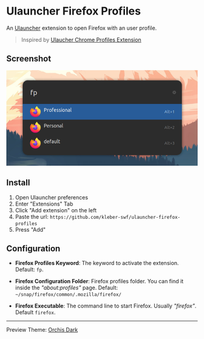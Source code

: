 # Ulauncher Firefox Profiles

An [Ulauncher](https://ulauncher.io) extension to open Firefox with an user profile.

> Inspired by [Ulaucher Chrome Profiles Extension](https://github.com/FloydJohn/ulauncher-chrome-profiles)

## Screenshot

![Preview](./images/screenshot.png)

## Install

1. Open Ulauncher preferences
2. Enter "Extensions" Tab
3. Click "Add extension" on the left
4. Paste the url: `https://github.com/kleber-swf/ulauncher-firefox-profiles`
5. Press "Add"

## Configuration

-  **Firefox Profiles Keyword**: The keyword to activate the extension. Default: `fp`.

-  **Firefox Configuration Folder**: Firefox profiles folder. You can find it inside the _"about:profiles"_ page. Default: `~/snap/firefox/common/.mozilla/firefox/`

-  **Firefox Executable**: The command line to start Firefox. Usually _"firefox"_. Default `firefox`.

---

Preview Theme: [Orchis Dark](https://github.com/kleber-swf/orchis-dark-ulauncher)
